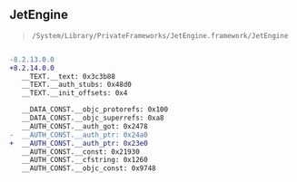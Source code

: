 ## JetEngine

> `/System/Library/PrivateFrameworks/JetEngine.framework/JetEngine`

```diff

-8.2.13.0.0
+8.2.14.0.0
   __TEXT.__text: 0x3c3b88
   __TEXT.__auth_stubs: 0x48d0
   __TEXT.__init_offsets: 0x4

   __DATA_CONST.__objc_protorefs: 0x100
   __DATA_CONST.__objc_superrefs: 0xa8
   __AUTH_CONST.__auth_got: 0x2478
-  __AUTH_CONST.__auth_ptr: 0x24a0
+  __AUTH_CONST.__auth_ptr: 0x23e0
   __AUTH_CONST.__const: 0x21930
   __AUTH_CONST.__cfstring: 0x1260
   __AUTH_CONST.__objc_const: 0x9748

```
